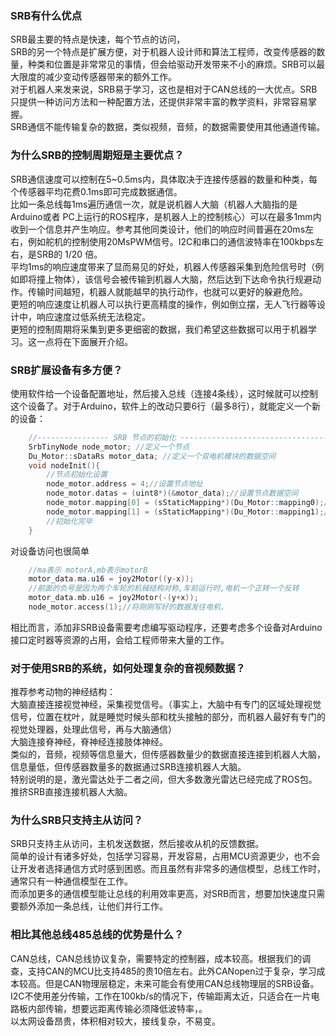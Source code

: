
### SRB有什么优点
SRB最主要的特点是快速，每个节点的访问，</br>
SRB的另一个特点是扩展方便，对于机器人设计师和算法工程师，改变传感器的数量，种类和位置是非常常见的事情，但会给驱动开发带来不小的麻烦。SRB可以最大限度的减少变动传感器带来的额外工作。</br>
对于机器人来发来说，SRB易于学习，这也是相对于CAN总线的一大优点。SRB只提供一种访问方法和一种配置方法，还提供非常丰富的教学资料，非常容易掌握。</br>
SRB通信不能传输复杂的数据，类似视频，音频，的数据需要使用其他通道传输。</br>

### 为什么SRB的控制周期短是主要优点？
SRB通信速度可以控制在5~0.5ms内，具体取决于连接传感器的数量和种类，每个传感器平均花费0.1ms即可完成数据通信。</br>
比如一条总线每1ms遍历通信一次，就是说机器人大脑（机器人大脑指的是Arduino或者 PC上运行的ROS程序，是机器人上的控制核心）可以在最多1mm内收到一个信息并产生响应。参考其他同类设计，他们的响应时间普遍在20ms左右，例如舵机的控制使用20MsPWM信号。I2C和串口的通信波特率在100kbps左右，是SRB的 1/20 倍。</br>
平均1ms的响应速度带来了显而易见的好处，机器人传感器采集到危险信号时（例如即将撞上物体），该信号会被传输到机器人大脑，然后达到下达命令执行规避动作。传输时间越短，机器人就能越早的执行动作，也就可以更好的躲避危险。</br>
更短的响应速度让机器人可以执行更高精度的操作，例如倒立摆，无人飞行器等设计中，响应速度过低系统无法稳定。</br>
更短的控制周期将采集到更多更细密的数据，我们希望这些数据可以用于机器学习。这一点将在下面展开介绍。</br>

### SRB扩展设备有多方便？
使用软件给一个设备配置地址，然后接入总线（连接4条线），这时候就可以控制这个设备了。对于Arduino，软件上的改动只要6行（最多8行），就能定义一个新的设备：</br>
```c++
	//---------------- SRB 节点的初始化 ---------------------------------
	SrbTinyNode node_motor; //定义一个节点
	Du_Motor::sDataRs motor_data; //定义一个双电机模块的数据空间
	void nodeInit(){
	    //节点初始化设置
	    node_motor.address = 4;//设置节点地址
	    node_motor.datas = (uint8*)(&motor_data);//设置节点数据空间
	    node_motor.mapping[0] = (sStaticMapping*)(Du_Motor::mapping0);//设置节点访问映射表
	    node_motor.mapping[1] = (sStaticMapping*)(Du_Motor::mapping1);//设置节点访问映射表
	    //初始化完毕
	}
```
对设备访问也很简单</br>
```c++
	//ma表示 motorA,mb表示motorB
	motor_data.ma.u16 = joy2Motor((y-x));
	//前面的负号是因为两个车轮的机械结构对称,车前运行时,电机一个正转一个反转
	motor_data.mb.u16 = joy2Motor(-(y+x));
	node_motor.access(1);//将刚刚写好的数据发往电机.
```
相比而言，添加非SRB设备需要考虑编写驱动程序，还要考虑多个设备对Arduino接口定时器等资源的占用，会给工程师带来大量的工作。</br>

### 对于使用SRB的系统，如何处理复杂的音视频数据？
推荐参考动物的神经结构：</br>
大脑直接连接视觉神经，采集视觉信号。（事实上，大脑中有专门的区域处理视觉信号，位置在枕叶，就是睡觉时候头部和枕头接触的部分，而机器人最好有专门的视觉处理器，处理此信号，再与大脑通信）</br>
大脑连接脊神经，脊神经连接肢体神经。</br>
类似的，音频，视频等信息量大，但传感器数量少的数据直接连接到机器人大脑，信息量低，但传感器数量多的数据通过SRB连接机器人大脑。</br>
特别说明的是，激光雷达处于二者之间，但大多数激光雷达已经完成了ROS包。推挤SRB直接连接机器人大脑。</br>

### 为什么SRB只支持主从访问？
SRB只支持主从访问，主机发送数据，然后接收从机的反馈数据。</br>
简单的设计有诸多好处，包括学习容易，开发容易，占用MCU资源更少，也不会让开发者选择通信方式时感到困惑。而且虽然有非常多的通信模型，总线工作时，通常只有一种通信模型在工作。</br>
而添加更多的通信模型能让总线的利用效率更高，对SRB而言，想要加快速度只需要额外添加一条总线，让他们并行工作。</br>

### 相比其他总线485总线的优势是什么？
CAN总线，CAN总线协议复杂，需要特定的控制器，成本较高。根据我们的调查，支持CAN的MCU比支持485的贵10倍左右。此外CANopen过于复杂，学习成本较高。但是CAN物理层稳定，未来可能会有使用CAN总线物理层的SRB设备。</br>
I2C不使用差分传输，工作在100kb/s的情况下，传输距离太近，只适合在一片电路板内部传输，想要远距离传输必须降低波特率，。</br>
以太网设备昂贵，体积相对较大，接线复杂，不易变。</br>

